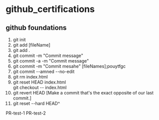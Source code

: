 # github_certifications

## github foundations

1. git init
2. git add [fileName]
3. git add .
4. git commit -m "Commit message"
5. git commit -a -m "Commit message"
6. git commit -m "Commit mesahe" [fileNames];pouytfgc
7. git commit --amned --no-edit
8. git rm index.html
9. git reset HEAD index.html  
   git checkout -- index.html
10. git revert HEAD [Make a commit that's the exact opposite of our last commit.]
11. git reset --hard HEAD^

PR-test-1
PR-test-2

